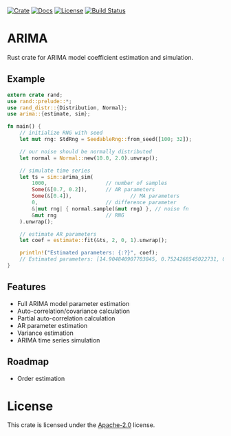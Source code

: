[![Crate](https://img.shields.io/crates/v/arima.svg)](https://crates.io/crates/arima)
[![Docs](https://docs.rs/arima/badge.svg)](https://docs.rs/arima)
[![License](https://img.shields.io/badge/License-Apache%202.0-blue.svg)](https://github.com/krfricke/arima/blob/master/LICENSE)
[![Build Status](https://travis-ci.org/krfricke/arima.svg?branch=master)](https://travis-ci.org/krfricke/arima)
# ARIMA

Rust crate for ARIMA model coefficient estimation and simulation.

## Example

```rust
extern crate rand;
use rand::prelude::*;
use rand_distr::{Distribution, Normal};
use arima::{estimate, sim};

fn main() {
    // initialize RNG with seed
    let mut rng: StdRng = SeedableRng::from_seed([100; 32]);

    // our noise should be normally distributed
    let normal = Normal::new(10.0, 2.0).unwrap();

    // simulate time series
    let ts = sim::arima_sim(
        1000,                   // number of samples
        Some(&[0.7, 0.2]),      // AR parameters
        Some(&[0.4]),                   // MA parameters
        0,                      // difference parameter
        &|mut rng| { normal.sample(&mut rng) }, // noise fn
        &mut rng                // RNG
    ).unwrap();

    // estimate AR parameters
    let coef = estimate::fit(&ts, 2, 0, 1).unwrap();

    println!("Estimated parameters: {:?}", coef);
    // Estimated parameters: [14.904840907703845, 0.7524268545022731, 0.14075584488434256, 0.35966423499627603]
}
```

## Features

- Full ARIMA model parameter estimation
- Auto-correlation/covariance calculation
- Partial auto-correlation calculation
- AR parameter estimation
- Variance estimation
- ARIMA time series simulation

## Roadmap

- Order estimation

# License

This crate is licensed under the [Apache-2.0](LICENSE) license.
